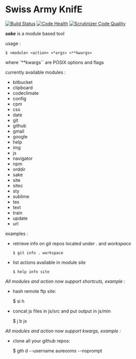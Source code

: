 Swiss Army KnifE
================

[![Build Status](https://drone.io/github.com/aureooms/sake/status.png)](https://drone.io/github.com/aureooms/sake/latest)
[![Code Health](https://landscape.io/github/aureooms/sake/master/landscape.png)](https://landscape.io/github/aureooms/sake/master)
[![Scrutinizer Code Quality](https://scrutinizer-ci.com/g/aureooms/sake/badges/quality-score.png?b=master)](https://scrutinizer-ci.com/g/aureooms/sake/?branch=master)

***sake*** is a module based tool


usage :

	$ <module> <action> <*args> <**kwargs>


where `**kwargs`` are POSIX options and flags


currently available modules :

  - bitbucket
  - clipboard
  - codeclimate
  - config
  - cpm
  - css
  - date
  - git
  - github
  - gmail
  - google
  - help
  - img
  - js
  - navigator
  - npm
  - orddir
  - sake
  - site
  - sitec
  - sty
  - sublime
  - tex
  - text
  - train
  - update
  - url




examples :

  - retrieve info on git repos located under *.* and *workspace*

		$ git info . workspace

  - list actions available in module *site*

		$ help info site


*All modules and action now support shortcuts, example :*


  - hash remote ftp site:

    $ si h

  - concat js files in js/src and put output in js/min

    $ j b js


*All modules and action now support kwargs, example :*


  - clone all your github repos:

    $ gth d --username aureooms --noprompt


